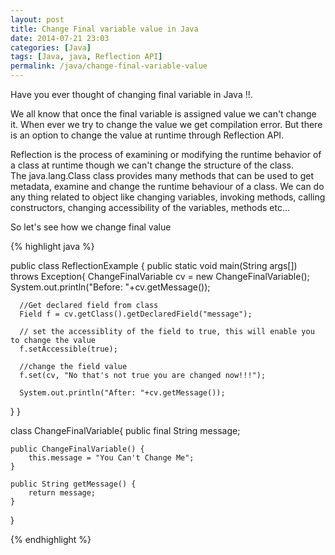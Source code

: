 ```yaml
---
layout: post
title: Change Final variable value in Java
date: 2014-07-21 23:03
categories: [Java]
tags: [Java, java, Reflection API]
permalink: /java/change-final-variable-value
---
```


Have you ever thought of changing final variable in Java !!.

We all know that once the final variable is assigned value we can't change it. When ever we try to change the value we get compilation error. But there is an option to change the value at runtime through Reflection API.

Reflection is the process of examining or modifying the runtime behavior of a class at runtime though we can't change the structure of the class. The java.lang.Class class provides many methods that can be used to get metadata, examine and change the runtime behaviour of a class. We can do any thing related to object like changing variables, invoking methods, calling constructors, changing accessibility of the variables, methods etc...

So let's see how we change final value

{% highlight java %}

public class ReflectionExample {
  public static void main(String args[]) throws Exception{
	  ChangeFinalVariable cv = new ChangeFinalVariable();
	  System.out.println("Before: "+cv.getMessage());

	  //Get declared field from class
	  Field f = cv.getClass().getDeclaredField("message");

	  // set the accessiblity of the field to true, this will enable you to change the value
	  f.setAccessible(true); 

	  //change the field value
	  f.set(cv, "No that's not true you are changed now!!!");

	  System.out.println("After: "+cv.getMessage());
  }
}

class ChangeFinalVariable{
	public final String message;

	public ChangeFinalVariable() {
		this.message = "You Can't Change Me";
	}

	public String getMessage() {
		return message;
	}
}

{% endhighlight %}

